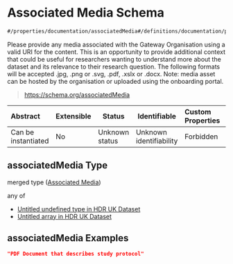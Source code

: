 # Associated Media Schema

```txt
#/properties/documentation/associatedMedia#/definitions/documentation/properties/associatedMedia
```

Please provide any media associated with the Gateway Organisation using a valid URI for the content. This is an opportunity to provide additional context that could be useful for researchers wanting to understand more about the dataset and its relevance to their research question. The following formats will be accepted .jpg, .png or .svg, .pdf, .xslx or .docx. Note: media asset can be hosted by the organisation or uploaded using the onboarding portal.


> <https://schema.org/associatedMedia>
>

| Abstract            | Extensible | Status         | Identifiable            | Custom Properties | Additional Properties | Access Restrictions | Defined In                                                                                         |
| :------------------ | ---------- | -------------- | ----------------------- | :---------------- | --------------------- | ------------------- | -------------------------------------------------------------------------------------------------- |
| Can be instantiated | No         | Unknown status | Unknown identifiability | Forbidden         | Allowed               | none                | [dataset.schema.json\*](../../../schema/dataset/latest/dataset.schema.json "open original schema") |

## associatedMedia Type

merged type ([Associated Media](dataset-definitions-documentation-properties-associated-media.md))

any of

-   [Untitled undefined type in HDR UK Dataset](dataset-definitions-documentation-properties-associated-media-anyof-0.md "check type definition")
-   [Untitled array in HDR UK Dataset](dataset-definitions-documentation-properties-associated-media-anyof-1.md "check type definition")

## associatedMedia Examples

```json
"PDF Document that describes study protocol"
```
